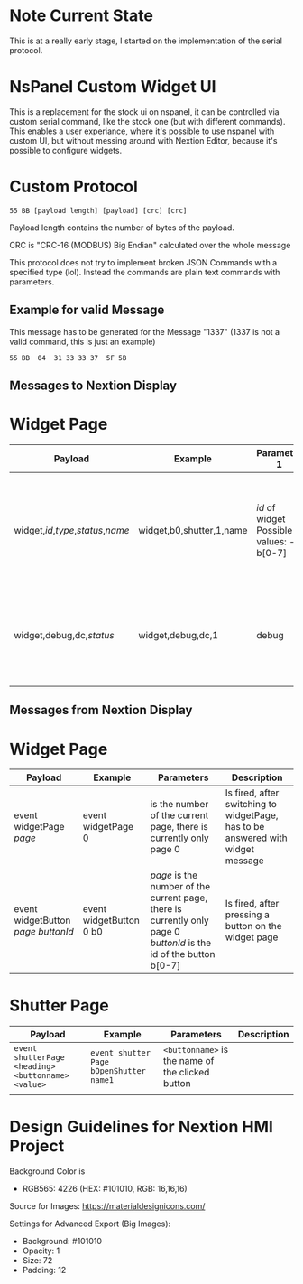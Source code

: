 # Note Current State
This is at a really early stage, I started on the implementation of the serial protocol.

# NsPanel Custom Widget UI

This is a replacement for the stock ui on nspanel, it can be controlled via custom serial command, like the stock one (but with different commands). This enables a user experiance, where it's possible to use nspanel with custom UI, but without messing around with Nextion Editor, because it's possible to configure widgets.

# Custom Protocol
```
55 BB [payload length] [payload] [crc] [crc]
```

Payload length contains the number of bytes of the payload.

CRC is "CRC-16 (MODBUS) Big Endian" calculated over the whole message

This protocol does not try to implement broken JSON Commands with a specified type (lol).
Instead the commands are plain text commands with parameters.

## Example for valid Message
This message has to be generated for the Message "1337" (1337 is not a valid command, this is just an example)
```
55 BB  04  31 33 33 37  5F 5B
```
## Messages to Nextion Display

# Widget Page

| Payload | Example | Parameter 1 | Parameter 2 | Parameter 3 | Parameter 4 | Description |
|---|---|---|---|---|---|---|
| widget,*id*,*type*,*status*,*name* | widget,b0,shutter,1,name | *id* of widget Possible values: - b[0-7] | type of the action the widget should do Possible values: - shutter - opens shutter page  | enable or disable Possible values: - 0 - disbale/hide - 1 - enable/show | name of the widget, will be displayed below the widget | Modify Widgets on Page |
| widget,debug,dc,*status* | widget,debug,dc,1 | debug | don't care | enable or disable Possible values: - 0 - disbale/hide - 1 - enable/show | don't care | Enables/Disables text fields at the bottom of the widget page to see the parsed command's |
|  |  |  |  |  |  |  |

## Messages from Nextion Display

# Widget Page

| Payload | Example | Parameters | Description |
|---|---|---|---|
| event widgetPage *page* | event widgetPage 0 | *<page>* is the number of the current page, there is currently only page 0 | Is fired, after switching to widgetPage, has to be answered with widget message |
| event widgetButton *page* *buttonId* | event widgetButton 0 b0 | *page* is the number of the current page, there is currently only page 0 *buttonId* is the id of the button b[0-7] | Is fired, after pressing a button on the widget page |

# Shutter Page

| Payload | Example | Parameters | Description |
|---|---|---|---|
| `event shutterPage <heading> <buttonname> <value>` | `event shutter Page bOpenShutter name1` | `<buttonname>` is the name of the clicked button | |
|  |  |  |  |

# Design Guidelines for Nextion HMI Project

Background Color is 
- RGB565: 4226 (HEX: #101010, RGB: 16,16,16)

Source for Images:
https://materialdesignicons.com/

Settings for Advanced Export (Big Images):
- Background: #101010
- Opacity: 1
- Size: 72
- Padding: 12
